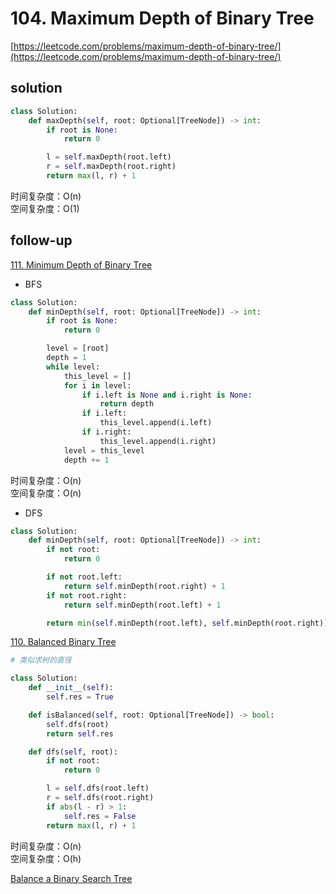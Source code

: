 # 104. Maximum Depth of Binary Tree

[https://leetcode.com/problems/maximum-depth-of-binary-tree/](https://leetcode.com/problems/maximum-depth-of-binary-tree/)

## solution

```python
class Solution:
    def maxDepth(self, root: Optional[TreeNode]) -> int:
        if root is None:
            return 0

        l = self.maxDepth(root.left)
        r = self.maxDepth(root.right)
        return max(l, r) + 1
```

时间复杂度：O(n) <br>
空间复杂度：O(1)

## follow-up

[111. Minimum Depth of Binary Tree](https://leetcode.com/problems/minimum-depth-of-binary-tree/)

- BFS

```python
class Solution:
    def minDepth(self, root: Optional[TreeNode]) -> int:
        if root is None:
            return 0

        level = [root]
        depth = 1
        while level:
            this_level = []
            for i in level:
                if i.left is None and i.right is None:
                    return depth
                if i.left:
                    this_level.append(i.left)
                if i.right:
                    this_level.append(i.right)
            level = this_level
            depth += 1
```

时间复杂度：O(n) <br>
空间复杂度：O(n)

- DFS

```python
class Solution:
    def minDepth(self, root: Optional[TreeNode]) -> int:
        if not root:
            return 0

        if not root.left:
            return self.minDepth(root.right) + 1
        if not root.right:
            return self.minDepth(root.left) + 1

        return min(self.minDepth(root.left), self.minDepth(root.right)) + 1
```

[110. Balanced Binary Tree](https://leetcode.com/problems/balanced-binary-tree/)

```python
# 类似求树的直径

class Solution:
    def __init__(self):
        self.res = True

    def isBalanced(self, root: Optional[TreeNode]) -> bool:
        self.dfs(root)
        return self.res

    def dfs(self, root):
        if not root:
            return 0

        l = self.dfs(root.left)
        r = self.dfs(root.right)
        if abs(l - r) > 1:
            self.res = False
        return max(l, r) + 1
```

时间复杂度：O(n) <br>
空间复杂度：O(h)

[Balance a Binary Search Tree](https://www.geeksforgeeks.org/convert-normal-bst-balanced-bst/)
